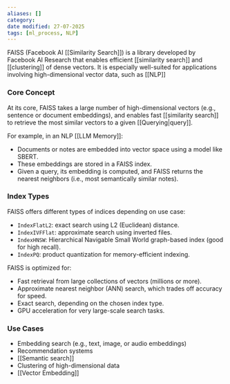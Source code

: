 ```yaml
---
aliases: []
category: 
date modified: 27-07-2025
tags: [ml_process, NLP]
---
```

FAISS (Facebook AI [[Similarity Search]]) is a library developed by Facebook AI Research that enables efficient [[similarity search]] and [[clustering]] of dense vectors. It is especially well-suited for applications involving high-dimensional vector data, such as [[NLP]]
### Core Concept

At its core, FAISS takes a large number of high-dimensional vectors (e.g., sentence or document embeddings), and enables fast [[similarity search]] to retrieve the most similar vectors to a given [[Querying|query]].

For example, in an NLP [[LLM Memory]]:
- Documents or notes are embedded into vector space using a model like SBERT.
- These embeddings are stored in a FAISS index.
- Given a query, its embedding is computed, and FAISS returns the nearest neighbors (i.e., most semantically similar notes).
### Index Types

FAISS offers different types of indices depending on use case:
- `IndexFlatL2`: exact search using L2 (Euclidean) distance.
- `IndexIVFFlat`: approximate search using inverted files.
- `IndexHNSW`: Hierarchical Navigable Small World graph-based index (good for high recall).
- `IndexPQ`: product quantization for memory-efficient indexing.

FAISS is optimized for:
- Fast retrieval from large collections of vectors (millions or more).
- Approximate nearest neighbor (ANN) search, which trades off accuracy for speed.
- Exact search, depending on the chosen index type.
- GPU acceleration for very large-scale search tasks.
### Use Cases

- Embedding search (e.g., text, image, or audio embeddings)
- Recommendation systems
- [[Semantic search]]
- Clustering of high-dimensional data
- [[Vector Embedding]]